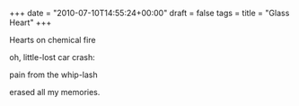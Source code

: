 +++
date = "2010-07-10T14:55:24+00:00"
draft = false
tags = 
title = "Glass Heart"
+++
<p>Hearts on chemical fire</p>&#13;
<p>oh, little-lost car crash:</p>&#13;
<p>pain from the whip-lash</p>&#13;
<p>erased all my memories.</p> 